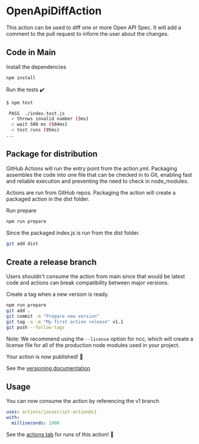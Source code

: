 # OpenApiDiffAction

This action can be used to diff one or more Open API Spec. It will add a comment to the pull request to inform the user about the changes.

## Code in Main

Install the dependencies

```bash
npm install
```

Run the tests :heavy_check_mark:

```bash
$ npm test

 PASS  ./index.test.js
  ✓ throws invalid number (3ms)
  ✓ wait 500 ms (504ms)
  ✓ test runs (95ms)
...
```

## Package for distribution

GitHub Actions will run the entry point from the action.yml. Packaging assembles the code into one file that can be checked in to Git, enabling fast and reliable execution and preventing the need to check in node_modules.

Actions are run from GitHub repos.  Packaging the action will create a packaged action in the dist folder.

Run prepare

```bash
npm run prepare
```

Since the packaged index.js is run from the dist folder.

```bash
git add dist
```

## Create a release branch

Users shouldn't consume the action from main since that would be latest code and actions can break compatibility between major versions.

Create a tag when a new version is ready.

```bash
npm run prepare
git add .
git commit -m "Prepare new version"
git tag -a -m "My first action release" v1.1
git push --follow-tags
```

Note: We recommend using the `--license` option for ncc, which will create a license file for all of the production node modules used in your project.

Your action is now published! :rocket:

See the [versioning documentation](https://github.com/actions/toolkit/blob/master/docs/action-versioning.md)

## Usage

You can now consume the action by referencing the v1 branch

```yaml
uses: actions/javascript-action@v1
with:
  milliseconds: 1000
```

See the [actions tab](https://github.com/actions/javascript-action/actions) for runs of this action! :rocket:
